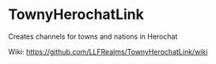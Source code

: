 TownyHerochatLink
=================

Creates channels for towns and nations in Herochat

Wiki: https://github.com/LLFRealms/TownyHerochatLink/wiki